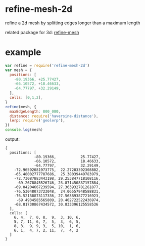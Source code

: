 # refine-mesh-2d

refine a 2d mesh by splitting edges longer than a maximum length

related package for 3d: [refine-mesh](https://www.npmjs.com/package/refine-mesh)

# example

``` js
var refine = require('refine-mesh-2d')
var mesh = {
  positions: [
    -80.19366, +25.77427,
    -66.10572, +18.46633,
    -64.77797, +32.29149,
  ],
  cells: [0,1,2],
}
refine(mesh, {
  maxEdgeLength: 800_000,
  distance: require('haversine-distance'),
  lerp: require('geolerp'),
})
console.log(mesh)
```

output:

```
{
  positions: [
             -80.19366,           25.77427,
             -66.10572,           18.46633,
             -64.77797,           32.29149,
    -72.96592081973775,  22.27203392308802,
    -65.48002777787686,  25.38039449783979,
    -72.73087883443198, 29.253847718108116,
     -69.2678845526746, 23.871450837157884,
    -69.04204667239594, 27.363932781261877,
    -76.53048073723048,  24.06557948588831,
    -76.52138873117336, 27.563893877216923,
     -69.4934585565809, 20.402722522436974,
    -68.81730867434572, 30.833396125558536
  ],
  cells: [
    6, 4,  7, 0, 8,  9,  3, 10, 6,
    5, 7, 11, 6, 7,  5,  3,  6, 5,
    8, 3,  9, 9, 3,  5, 10,  1, 6,
    6, 1,  4, 7, 2, 11,  7,  4, 2
  ]
}
```

